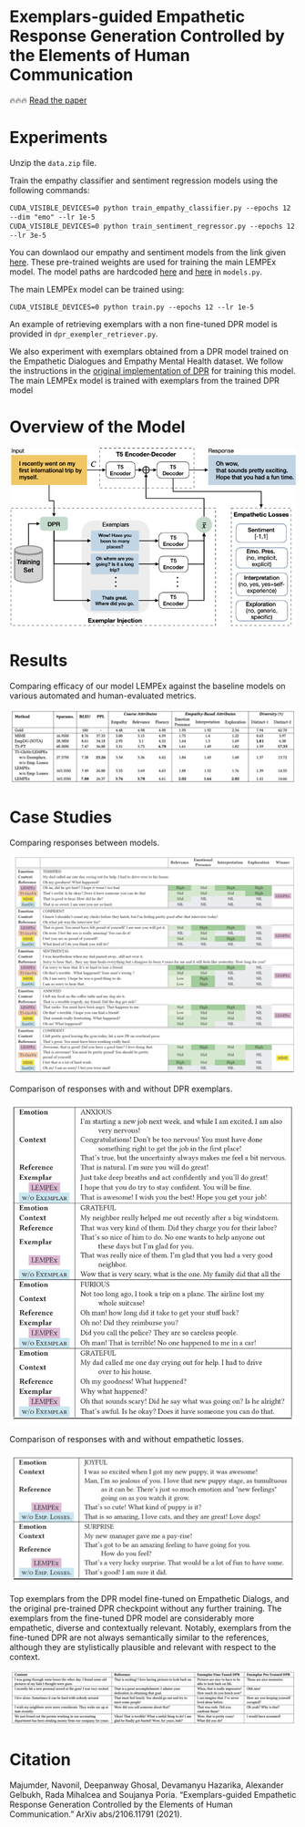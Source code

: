 # Exemplars-guided Empathetic Response Generation Controlled by the Elements of Human Communication

:fire::fire::fire: [Read the paper](https://arxiv.org/pdf/2106.11791.pdf)

# Experiments

Unzip the `data.zip` file.

Train the empathy classifier and sentiment regression models using the following commands:

```
CUDA_VISIBLE_DEVICES=0 python train_empathy_classifier.py --epochs 12 --dim "emo" --lr 1e-5
CUDA_VISIBLE_DEVICES=0 python train_sentiment_regressor.py --epochs 12 --lr 3e-5
```

You can downlaod our empathy and sentiment models from the link given [here](saved/README.md). These pre-trained weights are used for training the main LEMPEx model. The model paths are hardcoded [here](https://github.com/declare-lab/exemplary-empathy/blob/main/models.py#L15) and [here](https://github.com/declare-lab/exemplary-empathy/blob/main/models.py#L18) in `models.py`. 

The main LEMPEx model can be trained using:

```
CUDA_VISIBLE_DEVICES=0 python train.py --epochs 12 --lr 1e-5
``` 

An example of retrieving exemplars with a non fine-tuned DPR model is provided in `dpr_exempler_retriever.py`. 

We also experiment with exemplars obtained from a DPR model trained on the Empathetic Dialogues and Empathy Mental Health dataset. We follow the instructions in the [original implementation of DPR](https://github.com/facebookresearch/dpr) for training this model. The main LEMPEx model is trained with exemplars from the trained DPR model

# Overview of the Model

![Alt text](assets/lempex.png?raw=true "Model Architecture")

# Results

Comparing efficacy of our model LEMPEx against the baseline models on various automated and human-evaluated metrics.

![Alt text](assets/results.png?raw=true "Results")

# Case Studies

Comparing responses between models.

![Alt text](assets/compare1.png?raw=true "Compare1")

Comparison of responses with and without DPR exemplars.

![Alt text](assets/compare2.png?raw=true "Compare2")

Comparison of responses with and without empathetic losses.

![Alt text](assets/compare3.png?raw=true "Compare3")

Top exemplars from the DPR model fine-tuned on Empathetic Dialogs, and the original pre-trained DPR checkpoint without any further training. The
exemplars from the fine-tuned DPR model are considerably more empathetic, diverse and contextually relevant. Notably, exemplars from the fine-tuned DPR are
not always semantically similar to the references, although they are stylistically plausible and relevant with respect to the context.

![Alt text](assets/compare4.png?raw=true "Compare4")

# Citation

Majumder, Navonil, Deepanway Ghosal, Devamanyu Hazarika, Alexander Gelbukh, Rada Mihalcea and Soujanya Poria. “Exemplars-guided Empathetic Response Generation Controlled by the Elements of Human Communication.” ArXiv abs/2106.11791 (2021).

